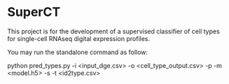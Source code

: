 # SuperCT
This project is for the development of a supervised classifier of cell types for single-cell RNAseq digital expression profiles.

You may run the standalone command as follow:

python pred_types.py -i <input_dge.csv> -o <cell_type_output.csv> -p -m <model.h5> -s <human or mouse> -t <id2type.csv>

